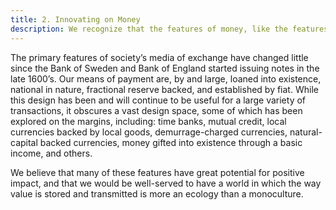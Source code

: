 ```yaml
---
title: 2. Innovating on Money
description: We recognize that the features of money, like the features of any widely used technology, have a considerable impact on society.
---
```


The primary features of society’s media of exchange have changed little since the Bank of Sweden and Bank of England started issuing notes in the late 1600’s. Our means of payment are, by and large, loaned into existence, national in nature, fractional reserve backed, and established by fiat. While this design has been and will continue to be useful for a large variety of transactions, it obscures a vast design space, some of which has been explored on the margins, including: time banks, mutual credit, local currencies backed by local goods, demurrage-charged currencies, natural-capital backed currencies, money gifted into existence through a basic income, and others.

We believe that many of these features have great potential for positive impact, and that we would be well-served to have a world in which the way value is stored and transmitted is more an ecology than a monoculture.

